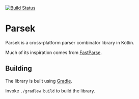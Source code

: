 [![Build Status](https://travis-ci.org/cdietze/parsek.svg?branch=master)](https://travis-ci.org/cdietze/parsek)

# Parsek

Parsek is a cross-platform parser combinator library in Kotlin.

Much of its inspiration comes from [FastParse](https://github.com/lihaoyi/fastparse).

Building
---

The library is built using [Gradle](https://gradle.org).

Invoke `./gradlew build` to build the library.
